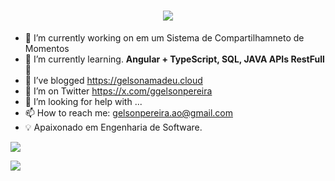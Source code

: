 <h1 align="center">
    <img src="https://readme-typing-svg.herokuapp.com/?font=Righteous&size=35&center=true&vCenter=true&width=500&height=70&duration=4000&lines=Hi+There!+👋;+I'm+Gelson+Pereira+!;" />
</h1>


- 🔭 I’m currently working on em um Sistema de Compartilhamneto de Momentos 
- 🌱 I’m currently learning.   <strong> Angular + TypeScript, SQL, JAVA APIs RestFull</strong> 🚀
- 🌱 I’ve blogged https://gelsonamadeu.cloud
- 🤔 I’m on Twitter https://x.com/ggelsonpereira
- 🤔 I’m looking for help with ...
- 📫 How to reach me: gelsonpereira.ao@gmail.com
- 💡 Apaixonado em Engenharia de Software.
  
![](https://github-readme-stats.vercel.app/api?username=ggelsonpereira&theme=radical&hide_border=false&include_all_commits=false&count_private=false)

![](https://github-readme-stats.vercel.app/api/top-langs/?username=ggelsonpereira&theme=radical&hide_border=false&include_all_commits=false&count_private=false&layout=compact)



 

